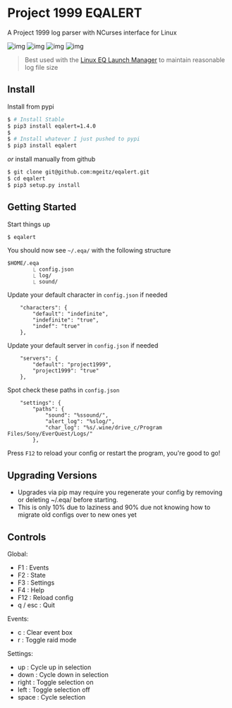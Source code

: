 # Project 1999 EQALERT

A Project 1999 log parser with NCurses interface for Linux

![img](https://i.imgur.com/Pgo1eMk.png)
![img](https://i.imgur.com/SkPvD9j.png)
![img](https://i.imgur.com/TCLJ7v4.png)
![img](https://i.imgur.com/a9GNMV3.png)

> Best used with the [Linux EQ Launch Manager](https://gist.github.com/mgeitz/aa295061c51b26d53dd818d0ebb3e37a) to maintain reasonable log file size


## Install

Install from pypi
```sh
$ # Install Stable
$ pip3 install eqalert=1.4.0
$
$ # Install whatever I just pushed to pypi
$ pip3 install eqalert
```

_or_ install manually from github
```sh
$ git clone git@github.com:mgeitz/eqalert.git
$ cd eqalert
$ pip3 setup.py install
```


## Getting Started

Start things up
```sh
$ eqalert
```

You should now see `~/.eqa/` with the following structure
```
$HOME/.eqa
        ⎿ config.json
        ⎿ log/
        ⎿ sound/
```

Update your default character in `config.json` if needed
```
    "characters": {
        "default": "indefinite",
        "indefinite": "true",
        "indef": "true"
    },
```

Update your default server in `config.json` if needed
```
    "servers": {
        "default": "project1999",
        "project1999": "true"
    },
```

Spot check these paths in `config.json`
```
    "settings": {
        "paths": {
            "sound": "%ssound/",
            "alert_log": "%slog/",
            "char_log": "%s/.wine/drive_c/Program Files/Sony/EverQuest/Logs/"
        },
```

Press `F12` to reload your config or restart the program, you're good to go!


## Upgrading Versions

- Upgrades via pip may require you regenerate your config by removing or deleting ~/.eqa/ before starting.
- This is only 10% due to laziness and 90% due not knowing how to migrate old configs over to new ones yet


## Controls

Global:
  - F1      : Events
  - F2      : State
  - F3      : Settings
  - F4      : Help
  - F12     : Reload config
  - q / esc : Quit

Events:
  - c     : Clear event box
  - r     : Toggle raid mode

Settings:
  - up    : Cycle up in selection
  - down  : Cycle down in selection
  - right : Toggle selection on
  - left  : Toggle selection off
  - space : Cycle selection

